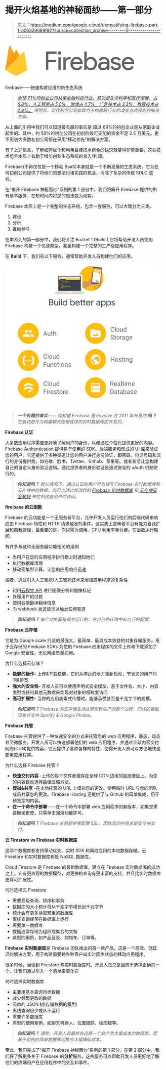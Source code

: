 # 揭开火焰基地的神秘面纱——第一部分

> 原文：<https://medium.com/google-cloud/demystifying-firebase-part-1-a06339069f92?source=collection_archive---------0----------------------->

![](img/2fe2cf71eba1815fcde5b2b01351345c.png)

firebase——快速构建应用的新生态系统

> [*全球 7.1%的创业公司从事金融科技行业。其次是生命科学和医疗保健，占 6.8%，人工智能占 5.0%，游戏占 4.7%，广告技术占 3.3%，教育技术占 2.8%。*](https://firstsiteguide.com/startup-stats/#:~:text=7.1%25%20of%20the%20startups%20in%20the%20world%20operate%20in%20the%20Fintech%20industry.%20Followed%20by%20Life%20sciences%20and%20healthcare%20with%206.8%25%2C%20Artificial%20intelligence%20with%205.0%25%2C%20Gaming%20with%204.7%25%2C%20Adtech%20with%203.3%25%2C%20and%20Edtech%20with%202.8%25.) *很明显，现代初创公司都致力于构建跨行业的改变游戏规则的解决方案。*

从上面的引用中我们可以知道最有趣的事实是:超过 69%的初创企业是从家庭企业起步的。其中，约 58%的初创公司在初创阶段可支配的资金不足 2.5 万美元。更不用说大多数初创公司都在采用“移动优先”的解决方案。

有了上述信息，了解如何优化和利用最佳技术组合的诀窍就变得非常重要，这些技术组合本质上有助于增加创业生态系统的收入/利润。

Firebase(不再仅仅是一个移动 BaaS)本身就是一个不断发展的生态系统，它为任何初创公司提供了将他们的想法付诸实践的机会，消除了复杂的传统 SDLC 流程。

在“揭开 Firebase 神秘面纱”系列的第 1 部分中，我们将解开 Firebase 提供的所有基本服务，在短时间内将您的想法变为现实。

Firebase 本质上是一个完整的生态系统，包含一套服务，可以大致分为三类。

1.  建设
2.  分析
3.  推动参与

在本系列的第一部分中，我们将关注 Bucket 1 (Build ),它将帮助开发人员使用 Firebase 构建一个快速原型，甚至构建一个完整的生产级应用程序。

在 **Build** 下，我们有以下服务，通常帮助开发人员构建他们的应用。

![](img/64e1772f14709510fc9d1e9f6f655816.png)

> ***一个有趣的事实——*** *你知道 Firebase 是 Envolve 在 2011 年开发的* ***吗？*** *它最初是作为构建聊天应用程序的实时数据库而开发的。*

**Firebase 认证**

大多数应用程序需要更好地了解用户的身份，以便通过个性化提供更好的内容。Firebase Authentication 提供易于使用的 SDK、后端服务和现成的 UI 库来验证您的用户。它还提供了多种渠道让您的用户进行身份验证，即密码、电话号码和流行的身份提供商，如谷歌、脸书、Twitter、Github、苹果等。或者甚至让您构建自己的自定义身份验证逻辑。通过提供者的身份验证是通过安全的 oAuth 机制进行的。

> ***你知道吗？*** *默认情况下，通过认证的用户可以读写 Firebase 实时数据库和云存储中的数据。您可以通过修改您的* [*Firebase 实时数据库*](https://firebase.google.com/docs/database/security/index) *和* [*云存储安全规则*](https://firebase.google.com/docs/storage/security/index) *来控制这些用户的访问。*

**fire base 的云函数**

Firebase 的云功能是一个无服务器平台，允许开发人员运行他们的后端代码来响应由 Firebase 特性和 HTTP 请求触发的事件。这实质上意味着平台有能力自我扩展和自我管理，最重要的是，你只需为调用、CPU 利用率等付费。在函数运行期间。

有许多与这种无服务器功能相关的用例

*   当用户在您的应用程序排行榜上时通知他们
*   执行数据库清理
*   移动密集型计算，让您的应用响应迅速

或者，通过引入人工智能/人工智能技术来增加应用程序的复杂性

*   利用[云视觉 API](https://cloud.google.com/vision) 进行图像分析和图像标记
*   处理用户的付款
*   使用谷歌翻译翻译信息
*   向 webhook 发送请求以触发任何管道

> ***你知道吗？*** *每个功能都是孤立运行的，在自己的环境中有自己的配置。*

**Firebase 云存储**

它是为 Google scale 打造的最强大、最简单、最具成本效益的对象存储服务。用于云存储的 Firebase SDKs 为您的 Firebase 应用程序的文件上传和下载添加了 Google 安全性，无论网络质量如何。

为什么选择云存储？

*   **稳健的操作-** 上传&下载稳健，它们从停止的地方重新启动，节省您的用户时间&带宽
*   **强大的安全性-** 开发人员可以使用声明式安全模型，基于文件名、大小、内容类型或任何其他元数据来实现对对象的细粒度访问
*   **高可扩展性-** 当你的应用病毒式传播时，能够承受甚至是千兆字节的规模。

> ***你知道吗？*** *Firebase 的云存储支持从原型到生产的整个过程，同样的基础设施也支持 Spotify & Google Photos。*

**Firebase 托管**

Firebase 托管提供了一种快速安全的方式来托管您的 web 应用程序，静态、动态甚至微服务。开发人员可以快速部署他们的 web 应用程序，并通过全球内容交付网络(CDN)提供内容。它还提供了各种各样的特性，使得开发人员可以方便地快速部署应用程序。

为什么选择 Firebase 托管？

*   **快速交付内容** -上传的每个文件都缓存在全球 CDN 边缘的固态硬盘上。为您的内容自动选择最佳压缩方法。
*   **模拟&共享** -在本地托管的 URL 上模拟您的更改。使用临时 URL 与您的团队成员共享您的更改。Firebase Hosting 还提供了与 Github 的简单集成，用于预览您的内容。
*   **在一个命令中部署**——在一个命令中部署 web 应用程序的新版本，如果您需要撤销更改，只需单击回滚功能即可。

> ***你知道吗？*** *Firebase 主机提供零配置 SSL，因此您的内容总是安全地交付。*

**云 Firestore vs Firebase 实时数据库**

这两个数据库都支持移动优先、实时 SDK 和离线应用的本地数据存储。云 Firestore 和实时数据库都是 NoSQL 数据库。

Cloud Firestore 是 Firebase 的最新数据库，建立在 Firebase 实时数据库的成功之上。它有更直观的数据模型，对更快的查询有更丰富的支持，并且比实时数据库更具可扩展性。

何时选择云 Firestore

*   需要高级查询、排序和事务
*   数据库的大小预计将从千兆字节增长到千兆字节
*   预计会有更多读取繁重的数据库
*   离线查询经常在数据库上运行
*   需要单一数据库
*   数据通常存储为组织成集合的文档
*   典型的用例，如产品目录、购物车、订单等。

**Firebase 实时数据库**是 Firebase 团队推出的第一款产品。这是一个高效、低延迟的解决方案，用于构建需要跨各种客户端实时同步状态的移动应用程序。

很多时候，当谈到 Firestore 与实时数据库时，开发人员总是困惑于选择正确的一个。让我们通过引入一个清单来简化它

何时选择实时数据库

*   主要用基本查询同步数据
*   减少频繁更改的数据
*   简单的 JSON 树(存储数据的模型)
*   离线查询很少或从不运行
*   需要许多数据库
*   典型的使用案例，如聊天机器人、位置跟踪、绘图板等。

> ***你知道吗？*** *通常，开发人员最终会选择一个会产生大量成本的数据库，而基于用例的简单数据库切换会大幅降低成本。*

至此，我们完成了“揭开 Firebase 神秘面纱”系列的第 1 部分。在第 2 部分中，我们将了解更多关于 Firebase 的**分析**服务，这些服务可以帮助开发人员更好地了解他们的终端用户在应用程序中的交互和事件。